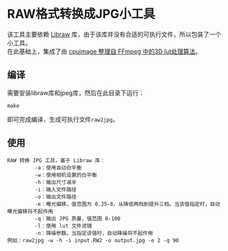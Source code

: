 # RAW格式转换成JPG小工具

该工具主要依赖 [Libraw](https://www.libraw.org/) 库，由于该库并没有合适的可执行文件，所以包装了一个小工具。  
在此基础上，集成了由 [cpuimage 整理自 FFmpeg 中的3D lut处理算法](https://github.com/cpuimage/FFmpeg_Lut3D)。

## 编译
需要安装libraw库和jpeg库，然后在此目录下运行：
```
make
```
即可完成编译，生成可执行文件`raw2jpg`。

## 使用
```
RAW 转换 JPG 工具，基于 Libraw 库：
         -a：使用自动白平衡
         -w：使用相机设置的白平衡
         -h：输出尺寸减半
         -i：输入文件路径
         -o：输出文件路径
         -e：曝光偏移，值范围为 0.25-8，从降低两档到提升三档。当该值指定时，自动曝光偏移将不起作用
         -q：输出 JPG 质量，值范围 0-100
         -l：使用 lut 文件滤镜
         -n：降噪参数。当指定该值时，自动降噪将不起作用
例如：raw2jpg -w -h -i input.RW2 -o output.jpg -e 2 -q 90
```